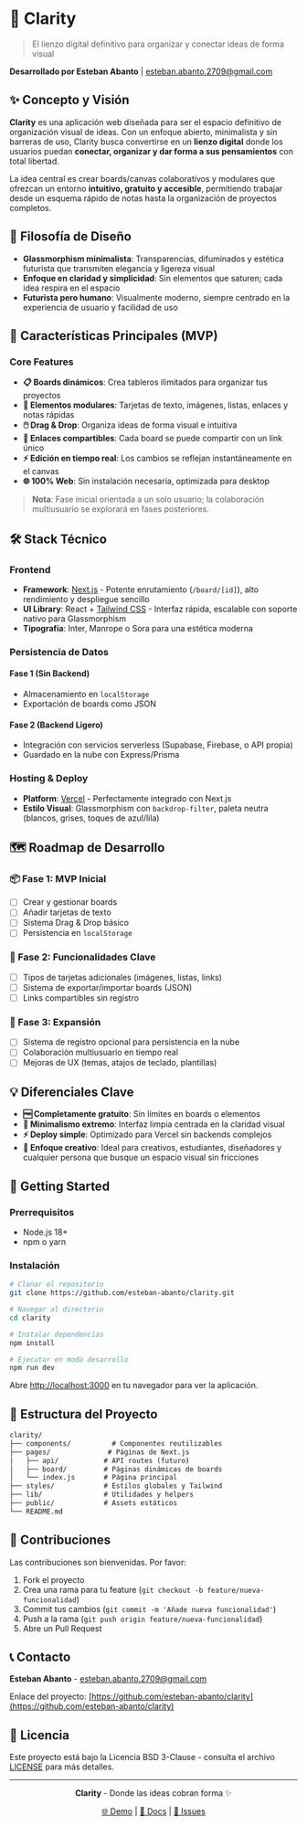 # 🌟 Clarity

> El lienzo digital definitivo para organizar y conectar ideas de forma visual

**Desarrollado por Esteban Abanto** | [esteban.abanto.2709@gmail.com](mailto:esteban.abanto.2709@gmail.com)

## ✨ Concepto y Visión

**Clarity** es una aplicación web diseñada para ser el espacio definitivo de organización visual de ideas. Con un enfoque abierto, minimalista y sin barreras de uso, Clarity busca convertirse en un **lienzo digital** donde los usuarios puedan **conectar, organizar y dar forma a sus pensamientos** con total libertad.

La idea central es crear boards/canvas colaborativos y modulares que ofrezcan un entorno **intuitivo, gratuito y accesible**, permitiendo trabajar desde un esquema rápido de notas hasta la organización de proyectos completos.

## 🎨 Filosofía de Diseño

- **Glassmorphism minimalista**: Transparencias, difuminados y estética futurista que transmiten elegancia y ligereza visual
- **Enfoque en claridad y simplicidad**: Sin elementos que saturen; cada idea respira en el espacio
- **Futurista pero humano**: Visualmente moderno, siempre centrado en la experiencia de usuario y facilidad de uso

## 🚀 Características Principales (MVP)

### Core Features

- **📋 Boards dinámicos**: Crea tableros ilimitados para organizar tus proyectos
- **🧩 Elementos modulares**: Tarjetas de texto, imágenes, listas, enlaces y notas rápidas
- **🖱️ Drag & Drop**: Organiza ideas de forma visual e intuitiva
- **🔗 Enlaces compartibles**: Cada board se puede compartir con un link único
- **⚡ Edición en tiempo real**: Los cambios se reflejan instantáneamente en el canvas
- **🌐 100% Web**: Sin instalación necesaria, optimizada para desktop

> **Nota**: Fase inicial orientada a un solo usuario; la colaboración multiusuario se explorará en fases posteriores.

## 🛠️ Stack Técnico

### Frontend

- **Framework**: [Next.js](https://nextjs.org/) - Potente enrutamiento (`/board/[id]`), alto rendimiento y despliegue sencillo
- **UI Library**: React + [Tailwind CSS](https://tailwindcss.com/) - Interfaz rápida, escalable con soporte nativo para Glassmorphism
- **Tipografía**: Inter, Manrope o Sora para una estética moderna

### Persistencia de Datos

#### Fase 1 (Sin Backend)

- Almacenamiento en `localStorage`
- Exportación de boards como JSON

#### Fase 2 (Backend Ligero)

- Integración con servicios serverless (Supabase, Firebase, o API propia)
- Guardado en la nube con Express/Prisma

### Hosting & Deploy

- **Platform**: [Vercel](https://vercel.com/) - Perfectamente integrado con Next.js
- **Estilo Visual**: Glassmorphism con `backdrop-filter`, paleta neutra (blancos, grises, toques de azul/lila)

## 🗺️ Roadmap de Desarrollo

### 📦 Fase 1: MVP Inicial

- [ ] Crear y gestionar boards
- [ ] Añadir tarjetas de texto
- [ ] Sistema Drag & Drop básico
- [ ] Persistencia en `localStorage`

### 🎯 Fase 2: Funcionalidades Clave

- [ ] Tipos de tarjetas adicionales (imágenes, listas, links)
- [ ] Sistema de exportar/importar boards (JSON)
- [ ] Links compartibles sin registro

### 🚀 Fase 3: Expansión

- [ ] Sistema de registro opcional para persistencia en la nube
- [ ] Colaboración multiusuario en tiempo real
- [ ] Mejoras de UX (temas, atajos de teclado, plantillas)

## 💡 Diferenciales Clave

- **🆓 Completamente gratuito**: Sin límites en boards o elementos
- **🎯 Minimalismo extremo**: Interfaz limpia centrada en la claridad visual
- **⚡ Deploy simple**: Optimizado para Vercel sin backends complejos
- **🎨 Enfoque creativo**: Ideal para creativos, estudiantes, diseñadores y cualquier persona que busque un espacio visual sin fricciones

## 🚦 Getting Started

### Prerrequisitos

- Node.js 18+
- npm o yarn

### Instalación

```bash
# Clonar el repositorio
git clone https://github.com/esteban-abanto/clarity.git

# Navegar al directorio
cd clarity

# Instalar dependencias
npm install

# Ejecutar en modo desarrollo
npm run dev
```

Abre [http://localhost:3000](http://localhost:3000) en tu navegador para ver la aplicación.

## 📁 Estructura del Proyecto

``` cmd
clarity/
├── components/          # Componentes reutilizables
├── pages/              # Páginas de Next.js
│   ├── api/           # API routes (futuro)
│   ├── board/         # Páginas dinámicas de boards
│   └── index.js       # Página principal
├── styles/            # Estilos globales y Tailwind
├── lib/               # Utilidades y helpers
├── public/            # Assets estáticos
└── README.md
```

## 🤝 Contribuciones

Las contribuciones son bienvenidas. Por favor:

1. Fork el proyecto
2. Crea una rama para tu feature (`git checkout -b feature/nueva-funcionalidad`)
3. Commit tus cambios (`git commit -m 'Añade nueva funcionalidad'`)
4. Push a la rama (`git push origin feature/nueva-funcionalidad`)
5. Abre un Pull Request

## 📞 Contacto

**Esteban Abanto** - [esteban.abanto.2709@gmail.com](mailto:esteban.abanto.2709@gmail.com)

Enlace del proyecto: [https://github.com/esteban-abanto/clarity](https://github.com/esteban-abanto/clarity)

## 📄 Licencia

Este proyecto está bajo la Licencia BSD 3-Clause - consulta el archivo [LICENSE](LICENSE) para más detalles.

---

<div align="center">

**Clarity** - Donde las ideas cobran forma ✨

[🌐 Demo](https://clarity-demo.vercel.app) | [📖 Docs](https://docs.clarity.app) | [🐛 Issues](https://github.com/esteban-abanto/clarity/issues)

</div>
